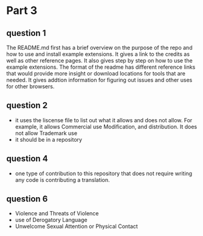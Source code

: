 # Part 3

## question 1
The README.md first has a brief overview on the purpose of the repo and how to use and install example extensions. It gives a link to the credits as well as other reference pages. It also gives step by step on how to use the example extensions. The format of the readme has different reference links that would provide more insight or download locations for tools that are needed. It gives addtion information for figuring out issues and other uses for other browsers.

## question 2
- it uses the liscense file to list out what it allows and does not allow. For example, it allows Commercial use
Modification, and distribution. It does not allow Trademark use
- it should be in a repository


## question 4
- one type of contribution to this repository that does not require writing any code is contributing a translation.

## question 6
- Violence and Threats of Violence
- use of Derogatory Language
- Unwelcome Sexual Attention or Physical Contact
